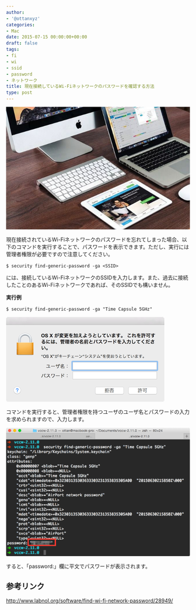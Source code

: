 ```yaml
---
author:
- '@ottanxyz'
categories:
- Mac
date: 2015-07-15 00:00:00+00:00
draft: false
tags:
- fi
- wi
- ssid
- password
- ネットワーク
title: 現在接続しているWi-Fiネットワークのパスワードを確認する方法
type: post
---
```


![](150715-55a671d220f31.jpg)






現在接続されているWi-Fiネットワークのパスワードを忘れてしまった場合、以下のコマンドを実行することで、パスワードを表示できます。ただし、実行には管理者権限が必要ですので注意してください。





    $ security find-generic-password -ga <SSID>





<SSID>には、接続しているWi-FiネットワークのSSIDを入力します。また、過去に接続したことのあるWi-Fiネットワークであれば、そのSSIDでも構いません。



**実行例**



    $ security find-generic-password -ga "Time Capsule 5GHz"





![](150715-55a671ce37e28.png)






コマンドを実行すると、管理者権限を持つユーザのユーザ名とパスワードの入力を求められますので、入力します。





![](150715-55a671d01ad66.png)






すると、「password:」欄に平文でパスワードが表示されます。





## 参考リンク



http://www.labnol.org/software/find-wi-fi-network-password/28949/